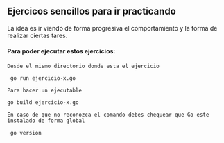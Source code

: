 ## Ejercicos sencillos para ir practicando

La idea es ir viendo de forma progresiva el comportamiento y la forma de realizar ciertas tares.


#### Para poder ejecutar estos ejercicios:

	Desde el mismo directorio donde esta el ejercicio

` go run ejercicio-x.go`

	Para hacer un ejecutable

`go build ejercicio-x.go`

	En caso de que no reconozca el comando debes chequear que Go este instalado de forma global

` go version`